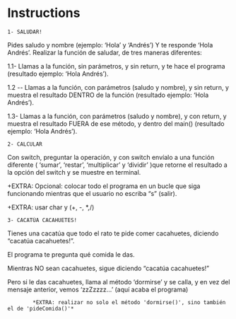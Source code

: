 # **Instructions**

    1- SALUDAR!
Pides saludo y nombre (ejemplo: ‘Hola’ y ‘Andrés’)
Y te responde ‘Hola Andrés’.
Realizar la función de saludar, de tres maneras diferentes:

1.1- Llamas a la función, sin parámetros, y sin return, y te hace el programa (resultado ejemplo: ‘Hola
Andrés’). 

1.2 -- Llamas a la función, con parámetros (saludo y nombre), y sin return, y muestra el resultado
DENTRO de la función (resultado ejemplo: ‘Hola Andrés’).

1.3- Llamas a la función, con parámetros (saludo y nombre), y con return, y muestra el resultado
FUERA de ese método, y dentro del main() (resultado ejemplo: ‘Hola Andrés’).



    2- CALCULAR
Con switch, preguntar la operación, y con switch envíalo a una función diferente
( ‘sumar’, ‘restar’, ‘multiplicar’ y ‘dividir’ )que retorne el resultado a la opción del switch y se
muestre en terminal.


+EXTRA: Opcional: colocar todo el programa en un bucle que siga funcionando mientras que el usuario no
escriba “s” (salir).

+EXTRA: usar char y (+, -, *,/)

    3- CACATÚA CACAHUETES!


Tienes una cacatúa que todo el rato te pide comer cacahuetes, diciendo “cacatúa cacahuetes!”.


El programa te pregunta qué comida le das.


Mientras NO sean cacahuetes, sigue diciendo “cacatúa cacahuetes!”


Pero si le das cacahuetes, llama al método ‘dormirse’ y se calla, y en vez del mensaje anterior,
vemos ‘zzZzzzz…’ (aquí acaba el programa)

            *EXTRA: realizar no solo el método 'dormirse()', sino también el de 'pideComida()'*